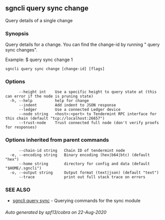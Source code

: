 ## sgncli query sync change

Query details of a single change

### Synopsis

Query details for a change. You can find the
change-id by running "<appcli> query sync changes".

Example:
$ <appcli> query sync change 1

```
sgncli query sync change [change-id] [flags]
```

### Options

```
      --height int    Use a specific height to query state at (this can error if the node is pruning state)
  -h, --help          help for change
      --indent        Add indent to JSON response
      --ledger        Use a connected Ledger device
      --node string   <host>:<port> to Tendermint RPC interface for this chain (default "tcp://localhost:26657")
      --trust-node    Trust connected full node (don't verify proofs for responses)
```

### Options inherited from parent commands

```
      --chain-id string   Chain ID of tendermint node
  -e, --encoding string   Binary encoding (hex|b64|btc) (default "hex")
      --home string       directory for config and data (default "$HOME/.sgncli")
  -o, --output string     Output format (text|json) (default "text")
      --trace             print out full stack trace on errors
```

### SEE ALSO

* [sgncli query sync](sgncli_query_sync.md)	 - Querying commands for the sync module

###### Auto generated by spf13/cobra on 22-Aug-2020
